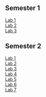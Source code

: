 
## Semester 1

[Lab 1](https://github.com/Daply/university-assignments/blob/master/Programming/C%2B%2B/semester_1/1/readme.md)<br>
[Lab 2](https://github.com/Daply/university-assignments/blob/master/Programming/C%2B%2B/semester_1/2/readme.md)<br>
[Lab 3](https://github.com/Daply/university-assignments/blob/master/Programming/C%2B%2B/semester_1/3/readme.md)

## Semester 2

[Lab 1](https://github.com/Daply/university-assignments/blob/master/Programming/C%2B%2B/semester_2/1/readme.md)<br>
[Lab 2](https://github.com/Daply/university-assignments/blob/master/Programming/C%2B%2B/semester_2/2/readme.md)<br>
[Lab 3](https://github.com/Daply/university-assignments/blob/master/Programming/C%2B%2B/semester_2/3/readme.md)<br>
[Lab 4](https://github.com/Daply/university-assignments/blob/master/Programming/C%2B%2B/semester_2/4/readme.md)<br>
[Lab 5](https://github.com/Daply/university-assignments/blob/master/Programming/C%2B%2B/semester_2/5/readme.md)<br>
[Lab 6](https://github.com/Daply/university-assignments/blob/master/Programming/C%2B%2B/semester_2/6/readme.md)<br>
[Lab 7](https://github.com/Daply/university-assignments/blob/master/Programming/C%2B%2B/semester_2/7/readme.md)
